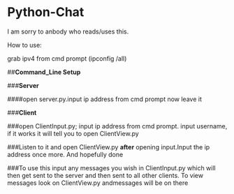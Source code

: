# Python-Chat
I am sorry to anbody who reads/uses this.

How to use:

grab ipv4 from cmd prompt (ipconfig /all)

##__Command_Line Setup__

###__Server__

####open server.py.input ip address from cmd prompt now leave it

###__Client__

###open ClientInput.py; input ip address from cmd prompt. input username, if it works it will tell you to open ClientView.py

###Listen to it and open ClientView.py **after** opening input.Input the ip address once more. And hopefully done

###To use this input any messages you wish in ClientInput.py which will then get sent to the server and then sent to all other clients. To view messages look on ClientView.py andmessages will be on there



